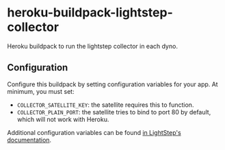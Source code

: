 # heroku-buildpack-lightstep-collector

Heroku buildpack to run the lightstep collector in each dyno.

## Configuration

Configure this buildpack by setting configuration variables for your app. At minimum, you must set:
- `COLLECTOR_SATELLITE_KEY`: the satellite requires this to function.
- `COLLECTOR_PLAIN_PORT`: the satellite tries to bind to port 80 by default, which will not work with Heroku.

Additional configuration variables can be found [in LightStep's documentation](https://docs.lightstep.com/docs/docker-install-and-configure-satellites).
